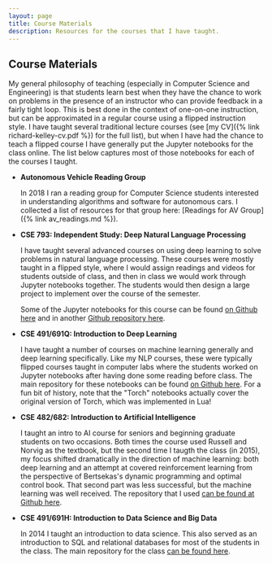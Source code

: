 ```yaml
---
layout: page
title: Course Materials
description: Resources for the courses that I have taught.
---
```


## Course Materials

My general philosophy of teaching (especially in Computer Science and Engineering) is that students learn best when they have the chance to work on problems in the presence of an instructor who can provide feedback in a fairly tight loop. This is best done in the context of one-on-one instruction, but can be approximated in a regular course using a flipped instruction style. I have taught several traditional lecture courses (see [my CV]({% link richard-kelley-cv.pdf %}) for the full list), but when I have had the chance to teach a flipped course I have generally put the Jupyter notebooks for the class online. The list below captures most of those notebooks for each of the courses I taught.

- **Autonomous Vehicle Reading Group**

  In 2018 I ran a reading group for Computer Science students interested in understanding algorithms and software for autonomous cars. I collected a list of resources for that group here: [Readings for AV Group]({% link av_readings.md %}).

- **CSE 793: Independent Study: Deep Natural Language Processing**

  I have taught several advanced courses on using deep learning to solve problems in natural language processing. These courses were mostly taught in a flipped style, where I would assign readings and videos for students outside of class, and then in class we would work through Jupyter notebooks together. The students would then design a large project to implement over the course of the semester.

  Some of the Jupyter notebooks for this course can be found [on Github here](https://github.com/RichardKelley/neural-language-models) and in another [Github repository here](https://github.com/RichardKelley/nlp17).

- **CSE 491/691Q: Introduction to Deep Learning**

  I have taught a number of courses on machine learning generally and deep learning specifically. Like my NLP courses, these were typically flipped courses taught in computer labs where the students worked on Jupyter notebooks after having done some reading before class. The main repository for these notebooks can be found [on Github here](https://github.com/RichardKelley/deep-learning). For a fun bit of history, note that the "Torch" notebooks actually cover the original version of Torch, which was implemented in Lua! 

- **CSE 482/682: Introduction to Artificial Intelligence**

  I taught an intro to AI course for seniors and beginning graduate students on two occasions. Both times the course used Russell and Norvig as the textbook, but the second time I taugth the class (in 2015), my focus shifted dramatically in the direction of machine learning: both deep learning and an attempt at covered reinforcement learning from the perspective of Bertsekas's dynamic programming and optimal control book. That second part was less successful, but the machine learning was well received. The repository that I used [can be found at Github here](https://github.com/RichardKelley/ai-fall-2015).

- **CSE 491/691H: Introduction to Data Science and Big Data**

  In 2014 I taught an introduction to data science. This also served as an introduction to SQL and relational databases for most of the students in the class. The main repository for the class [can be found here](https://github.com/RichardKelley/intro-data-science).